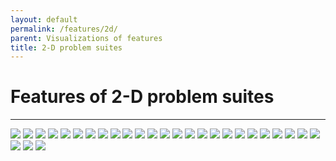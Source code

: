 ```yaml
---
layout: default
permalink: /features/2d/
parent: Visualizations of features
title: 2-D problem suites
---
```


# Features of 2-D problem suites #
---

<img src="../../assets/img/plots-features/d2-fr.png" class="features">
<img src="../../assets/img/plots-features/d2-n_com.png" class="features">
<img src="../../assets/img/plots-features/d2-max_com.png" class="features">
<img src="../../assets/img/plots-features/d2-median_com.png" class="features">
<img src="../../assets/img/plots-features/d2-min_com.png" class="features">
<img src="../../assets/img/plots-features/d2-opt_max_com.png" class="features">
<img src="../../assets/img/plots-features/d2-size_opt_com.png" class="features">
<img src="../../assets/img/plots-features/d2-pf_bound.png" class="features">
<img src="../../assets/img/plots-features/d2-h_max.png" class="features">
<img src="../../assets/img/plots-features/d2-m0.png" class="features">
<img src="../../assets/img/plots-features/d2-corr_min.png" class="features">
<img src="../../assets/img/plots-features/d2-corr_max.png" class="features">
<img src="../../assets/img/plots-features/d2-n_basin.png" class="features">
<img src="../../assets/img/plots-features/d2-max_basin.png" class="features">
<img src="../../assets/img/plots-features/d2-median_basin.png" class="features">
<img src="../../assets/img/plots-features/d2-min_basin.png" class="features">
<img src="../../assets/img/plots-features/d2-max_feas_basin.png" class="features">
<img src="../../assets/img/plots-features/d2-median_feas_basin.png" class="features">
<img src="../../assets/img/plots-features/d2-min_feas_basin.png" class="features">
<img src="../../assets/img/plots-features/d2-opt_max_basin.png" class="features">
<img src="../../assets/img/plots-features/d2-size_opt_basin.png" class="features">
<img src="../../assets/img/plots-features/d2-fr_basin.png" class="features">
<img src="../../assets/img/plots-features/d2-max_cv_basin.png" class="features">
<img src="../../assets/img/plots-features/d2-median_cv_basin.png" class="features">
<img src="../../assets/img/plots-features/d2-cv_max_basin.png" class="features">
<img src="../../assets/img/plots-features/d2-max_rfb.png" class="features">
<img src="../../assets/img/plots-features/d2-median_rfb.png" class="features">
<img src="../../assets/img/plots-features/d2-min_rfb.png" class="features">

